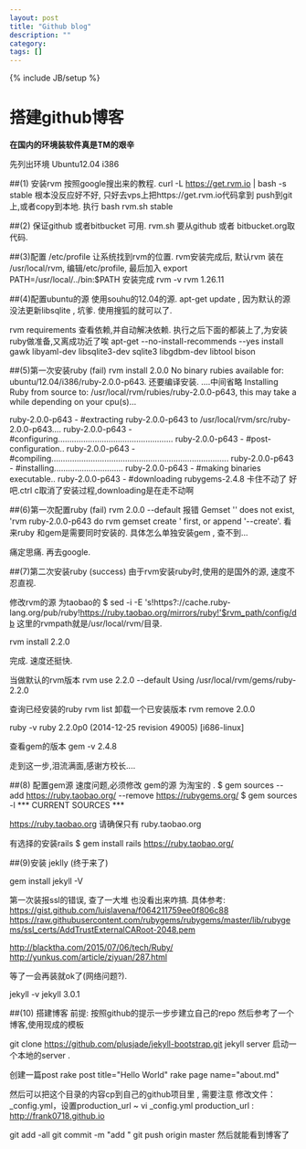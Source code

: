 ```yaml
---
layout: post
title: "Github blog"
description: ""
category: 
tags: []
---
```

{% include JB/setup %}

# 搭建github博客 

**在国内的环境装软件真是TM的艰辛**

先列出环境 Ubuntu12.04 i386

##(1) 安装rvm 
按照google搜出来的教程.
curl -L https://get.rvm.io | bash -s stable 根本没反应好不好,
只好去vps上把https://get.rvm.io代码拿到 push到git 上,或者copy到本地. 执行
bash rvm.sh stable 

##(2) 保证github 或者bitbucket 可用.
rvm.sh 要从github 或者 bitbucket.org取代码.

##(3)配置 /etc/profile 让系统找到rvm的位置.
rvm安装完成后, 
默认rvm 装在 /usr/local/rvm, 
编辑/etc/profile, 最后加入
export PATH=/usr/local/../bin:$PATH
安装完成 
rvm -v
rvm 1.26.11

##(4)配置ubuntu的源
使用souhu的12.04的源. 
apt-get update  , 
因为默认的源 没法更新libsqlite ,  坑爹.  使用搜狐的就可以了.

rvm requirements 查看依赖,并自动解决依赖.
执行之后下面的都装上了,为安装ruby做准备,又离成功近了唉
apt-get --no-install-recommends --yes install gawk libyaml-dev libsqlite3-dev sqlite3 libgdbm-dev libtool bison

##(5)第一次安装ruby (fail)
rvm install 2.0.0
No binary rubies available for: ubuntu/12.04/i386/ruby-2.0.0-p643.
还要编译安装.
....中间省略
Installing Ruby from source to: /usr/local/rvm/rubies/ruby-2.0.0-p643, this may take a while depending on your cpu(s)...

ruby-2.0.0-p643 - #extracting ruby-2.0.0-p643 to /usr/local/rvm/src/ruby-2.0.0-p643....
ruby-2.0.0-p643 - #configuring..................................................
ruby-2.0.0-p643 - #post-configuration..
ruby-2.0.0-p643 - #compiling.............................................................................
ruby-2.0.0-p643 - #installing..............................
ruby-2.0.0-p643 - #making binaries executable..
ruby-2.0.0-p643 - #downloading rubygems-2.4.8  卡住不动了
好吧.ctrl c取消了安装过程,downloading是在走不动啊 


##(6)第一次配置ruby (fail)
rvm 2.0.0 --default
报错
Gemset '' does not exist, 'rvm ruby-2.0.0-p643 do rvm gemset create ' first, or append '--create'.
看来ruby 和gem是需要同时安装的.
具体怎么单独安装gem , 查不到...

痛定思痛. 再去google. 

##(7)第二次安装ruby (success)
由于rvm安装ruby时,使用的是国外的源, 速度不忍直视.

修改rvm的源 为taobao的 
$ sed -i -E 's!https?://cache.ruby-lang.org/pub/ruby!https://ruby.taobao.org/mirrors/ruby!'$rvm_path/config/db
这里的rvmpath就是/usr/local/rvm/目录.

rvm install 2.2.0

完成. 速度还挺快. 

当做默认的rvm版本
 rvm use 2.2.0 --default
Using /usr/local/rvm/gems/ruby-2.2.0

查询已经安装的ruby
rvm list
卸载一个已安装版本
rvm remove 2.0.0 

ruby -v
ruby 2.2.0p0 (2014-12-25 revision 49005) [i686-linux]

查看gem的版本
 gem -v
2.4.8

走到这一步,泪流满面,感谢方校长....

##(8) 配置gem源
速度问题,必须修改 gem的源 为淘宝的 . 
$ gem sources --add https://ruby.taobao.org/ --remove https://rubygems.org/
$ gem sources -l
*** CURRENT SOURCES ***

https://ruby.taobao.org
请确保只有 ruby.taobao.org

有选择的安装rails
$ gem install rails
https://ruby.taobao.org/


##(9)安装 jeklly (终于来了)

gem install jekyll -V

第一次装报ssl的错误, 查了一大堆 也没看出来咋搞. 
具体参考:
https://gist.github.com/luislavena/f064211759ee0f806c88
https://raw.githubusercontent.com/rubygems/rubygems/master/lib/rubygems/ssl_certs/AddTrustExternalCARoot-2048.pem

http://blacktha.com/2015/07/06/tech/Ruby/
http://yunkus.com/article/ziyuan/287.html

等了一会再装就ok了(网络问题?). 

jekyll -v
jekyll 3.0.1


##(10)  搭建博客
前提:
按照github的提示一步步建立自己的repo
然后参考了一个博客,使用现成的模板

git clone https://github.com/plusjade/jekyll-bootstrap.git
jekyll server
启动一个本地的server . 

创建一篇post
rake post title="Hello World"
rake page name="about.md"

然后可以把这个目录的内容cp到自己的github项目里 , 
需要注意
修改文件：_config.yml，设置production_url
~ vi _config.yml
production_url : http://frank0718.github.io

git add -all
git commit -m "add "
git  push  origin master
然后就能看到博客了 

